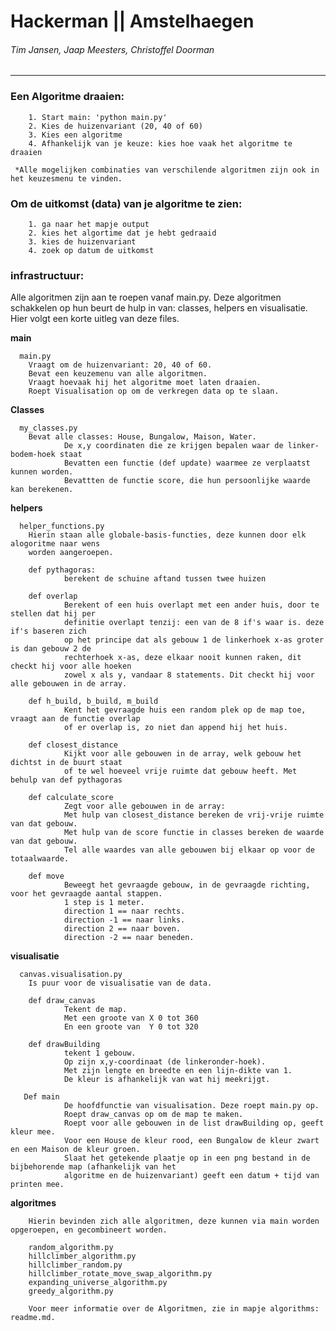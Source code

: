 # Hackerman || Amstelhaegen
###### Tim Jansen, Jaap Meesters, Christoffel Doorman
------------------------------------------------

### Een Algoritme draaien:

        1. Start main: 'python main.py'
        2. Kies de huizenvariant (20, 40 of 60)
        3. Kies een algoritme
        4. Afhankelijk van je keuze: kies hoe vaak het algoritme te draaien
        
     *Alle mogelijken combinaties van verschilende algoritmen zijn ook in het keuzesmenu te vinden.
    
### Om de uitkomst (data) van je algoritme te zien:

        1. ga naar het mapje output
        2. kies het algortime dat je hebt gedraaid
        3. kies de huizenvariant
        4. zoek op datum de uitkomst
        
### infrastructuur:
        
   Alle algoritmen zijn aan te roepen vanaf main.py. Deze algoritmen schakkelen op hun beurt de hulp in van: classes, helpers en
   visualisatie. Hier volgt een korte uitleg van deze files.
        
**main**
        
      main.py
        Vraagt om de huizenvariant: 20, 40 of 60.
        Bevat een keuzemenu van alle algoritmen.
        Vraagt hoevaak hij het algoritme moet laten draaien.
        Roept Visualisation op om de verkregen data op te slaan. 
                   
**Classes**
        
      my_classes.py
        Bevat alle classes: House, Bungalow, Maison, Water.
                De x,y coordinaten die ze krijgen bepalen waar de linker-bodem-hoek staat
                Bevatten een functie (def update) waarmee ze verplaatst kunnen worden.
                Bevattten de functie score, die hun persoonlijke waarde kan berekenen.
        
**helpers** 

      helper_functions.py
        Hierin staan alle globale-basis-functies, deze kunnen door elk alogoritme naar wens
        worden aangeroepen. 
        
        def pythagoras:
                berekent de schuine aftand tussen twee huizen
               
        def overlap
                Berekent of een huis overlapt met een ander huis, door te stellen dat hij per
                definitie overlapt tenzij: een van de 8 if's waar is. deze if's baseren zich
                op het principe dat als gebouw 1 de linkerhoek x-as groter is dan gebouw 2 de
                rechterhoek x-as, deze elkaar nooit kunnen raken, dit checkt hij voor alle hoeken
                zowel x als y, vandaar 8 statements. Dit checkt hij voor alle gebouwen in de array.
              
        def h_build, b_build, m_build
                Kent het gevraagde huis een random plek op de map toe, vraagt aan de functie overlap
                of er overlap is, zo niet dan append hij het huis.
         
        def closest_distance
                Kijkt voor alle gebouwen in de array, welk gebouw het dichtst in de buurt staat
                of te wel hoeveel vrije ruimte dat gebouw heeft. Met behulp van def pythagoras
                
        def calculate_score
                Zegt voor alle gebouwen in de array:
                Met hulp van closest_distance bereken de vrij-vrije ruimte van dat gebouw.
                Met hulp van de score functie in classes bereken de waarde van dat gebouw.
                Tel alle waardes van alle gebouwen bij elkaar op voor de totaalwaarde.
                
        def move
                Beweegt het gevraagde gebouw, in de gevraagde richting, voor het gevraagde aantal stappen.
                1 step is 1 meter.
                direction 1 == naar rechts.
                direction -1 == naar links.
                direction 2 == naar boven.
                direction -2 == naar beneden.
        
**visualisatie**    
        
      canvas.visualisation.py
        Is puur voor de visualisatie van de data. 
        
        def draw_canvas
                Tekent de map.
                Met een groote van X 0 tot 360
                En een groote van  Y 0 tot 320
                
        def drawBuilding
                tekent 1 gebouw.
                Op zijn x,y-coordinaat (de linkeronder-hoek).  
                Met zijn lengte en breedte en een lijn-dikte van 1.
                De kleur is afhankelijk van wat hij meekrijgt.
       
       Def main
                De hoofdfunctie van visualisation. Deze roept main.py op.       
                Roept draw_canvas op om de map te maken. 
                Roept voor alle gebouwen in de list drawBuilding op, geeft kleur mee.
                Voor een House de kleur rood, een Bungalow de kleur zwart en een Maison de kleur groen.
                Slaat het getekende plaatje op in een png bestand in de bijbehorende map (afhankelijk van het
                algoritme en de huizenvariant) geeft een datum + tijd van printen mee. 
              
**algoritmes**        

        Hierin bevinden zich alle algoritmen, deze kunnen via main worden opgeroepen, en gecombineert worden.
        
        random_algorithm.py
        hillclimber_algorithm.py
        hillclimber_random.py
        hillclimber_rotate_move_swap_algorithm.py
        expanding_universe_algorithm.py
        greedy_algorithm.py     
        
        Voor meer informatie over de Algoritmen, zie in mapje algorithms: readme.md.
    
        





    
    
    
    



